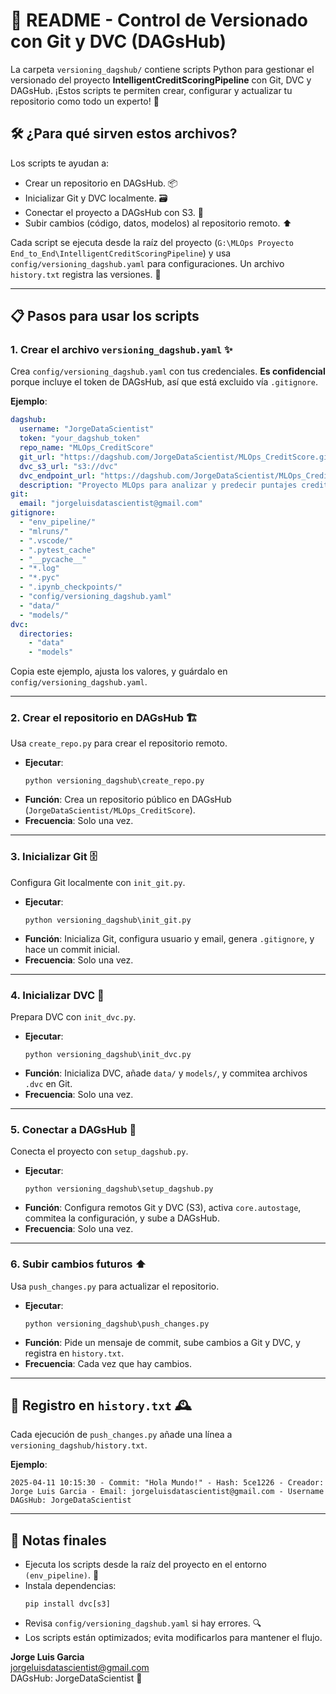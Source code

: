 # 🌟 README - Control de Versionado con Git y DVC (DAGsHub)

La carpeta `versioning_dagshub/` contiene scripts Python para gestionar el versionado del proyecto **IntelligentCreditScoringPipeline** con Git, DVC y DAGsHub. ¡Estos scripts te permiten crear, configurar y actualizar tu repositorio como todo un experto! 🚀

## 🛠️ ¿Para qué sirven estos archivos?
Los scripts te ayudan a:
- Crear un repositorio en DAGsHub. 📦
- Inicializar Git y DVC localmente. 🗃️
- Conectar el proyecto a DAGsHub con S3. 🔗
- Subir cambios (código, datos, modelos) al repositorio remoto. ⬆️

Cada script se ejecuta desde la raíz del proyecto (`G:\MLOps Proyecto End_to_End\IntelligentCreditScoringPipeline`) y usa `config/versioning_dagshub.yaml` para configuraciones. Un archivo `history.txt` registra las versiones. 📜

---

## 📋 Pasos para usar los scripts

### 1. Crear el archivo `versioning_dagshub.yaml` ✨
Crea `config/versioning_dagshub.yaml` con tus credenciales. **Es confidencial** porque incluye el token de DAGsHub, así que está excluido vía `.gitignore`.

**Ejemplo**:
```yaml
dagshub:
  username: "JorgeDataScientist"
  token: "your_dagshub_token"
  repo_name: "MLOps_CreditScore"
  git_url: "https://dagshub.com/JorgeDataScientist/MLOps_CreditScore.git"
  dvc_s3_url: "s3://dvc"
  dvc_endpoint_url: "https://dagshub.com/JorgeDataScientist/MLOps_CreditScore.s3"
  description: "Proyecto MLOps para analizar y predecir puntajes crediticios"
git:
  email: "jorgeluisdatascientist@gmail.com"
gitignore:
  - "env_pipeline/"
  - "mlruns/"
  - ".vscode/"
  - ".pytest_cache"
  - "__pycache__"
  - "*.log"
  - "*.pyc"
  - ".ipynb_checkpoints/"
  - "config/versioning_dagshub.yaml"
  - "data/"
  - "models/"
dvc:
  directories:
    - "data"
    - "models"
```

Copia este ejemplo, ajusta los valores, y guárdalo en `config/versioning_dagshub.yaml`.

---

### 2. Crear el repositorio en DAGsHub 🏗️
Usa `create_repo.py` para crear el repositorio remoto.

- **Ejecutar**:
  ```
  python versioning_dagshub\create_repo.py
  ```
- **Función**: Crea un repositorio público en DAGsHub (`JorgeDataScientist/MLOps_CreditScore`).
- **Frecuencia**: Solo una vez.

---

### 3. Inicializar Git 🗄️
Configura Git localmente con `init_git.py`.

- **Ejecutar**:
  ```
  python versioning_dagshub\init_git.py
  ```
- **Función**: Inicializa Git, configura usuario y email, genera `.gitignore`, y hace un commit inicial.
- **Frecuencia**: Solo una vez.

---

### 4. Inicializar DVC 📂
Prepara DVC con `init_dvc.py`.

- **Ejecutar**:
  ```
  python versioning_dagshub\init_dvc.py
  ```
- **Función**: Inicializa DVC, añade `data/` y `models/`, y commitea archivos `.dvc` en Git.
- **Frecuencia**: Solo una vez.

---

### 5. Conectar a DAGsHub 🔌
Conecta el proyecto con `setup_dagshub.py`.

- **Ejecutar**:
  ```
  python versioning_dagshub\setup_dagshub.py
  ```
- **Función**: Configura remotos Git y DVC (S3), activa `core.autostage`, commitea la configuración, y sube a DAGsHub.
- **Frecuencia**: Solo una vez.

---

### 6. Subir cambios futuros ⬆️
Usa `push_changes.py` para actualizar el repositorio.

- **Ejecutar**:
  ```
  python versioning_dagshub\push_changes.py
  ```
- **Función**: Pide un mensaje de commit, sube cambios a Git y DVC, y registra en `history.txt`.
- **Frecuencia**: Cada vez que hay cambios.

---

## 📜 Registro en `history.txt` 🕰️
Cada ejecución de `push_changes.py` añade una línea a `versioning_dagshub/history.txt`.

**Ejemplo**:
```
2025-04-11 10:15:30 - Commit: "Hola Mundo!" - Hash: 5ce1226 - Creador: Jorge Luis Garcia - Email: jorgeluisdatascientist@gmail.com - Username DAGsHub: JorgeDataScientist
```

---

## 📝 Notas finales
- Ejecuta los scripts desde la raíz del proyecto en el entorno `(env_pipeline)`. 🌳
- Instala dependencias:
  ```
  pip install dvc[s3]
  ```
- Revisa `config/versioning_dagshub.yaml` si hay errores. 🔍
- Los scripts están optimizados; evita modificarlos para mantener el flujo.

**Jorge Luis Garcia**  
jorgeluisdatascientist@gmail.com  
DAGsHub: JorgeDataScientist 🌟
